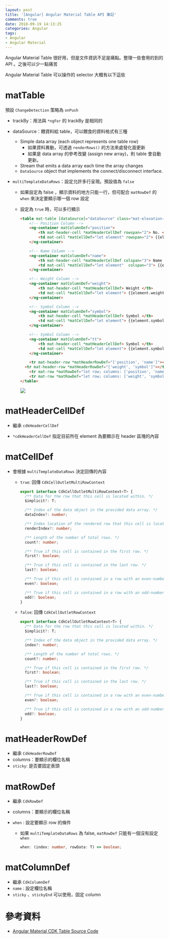 ```yaml
---
layout: post
title: '[Angular] Angular Material Table API 筆記'
comments: true
date: 2018-09-19 14:13:25
categories: Angular
tags: 
- Angular
- Angular Material
---
```


Angular Material Table 很好用，但是文件資訊不足是痛點。整理一些會用的到的 API 。之後可以少一點痛苦

<!-- more -->

Angular Material Table 可以操作的 selector 大概有以下這些

# matTable

預設 `ChangeDetection` 策略為 `onPush`

* trackBy：用法與 `*ngFor` 的 trackBy 是相同的

* dataSource：餵資料給 table，可以餵食的資料格式有三種 

  * Simple data array (each object represents one table row)
    * 如果資料異動，可透過 `renderRows()` 的方法來處發化面更新
    * 如果是 data array 的參考改變 (assign new array)，則 table 會自動更新。
  * Stream that emits a data array each time the array changes
  *  `DataSource` object that implements the connect/disconnect interface.

* `multiTemplateDataRows`：設定允許多行呈現。預設值為 `false`

  * 如果設定為 false ，顯示資料的地方只能一行，但可配合 `matRowDef` 的 `when` 來決定要顯示哪一個 row 設定

  * 設定為 `true` 時，可以多行顯示

    ```html
    <table mat-table [dataSource]="dataSource" class="mat-elevation-z8" multiTemplateDataRows="true">
    	<!-- Position Column -->
    	<ng-container matColumnDef="position">
    		<th mat-header-cell *matHeaderCellDef rowspan="2"> No. </th>
    		<td mat-cell *matCellDef="let element" rowspan="2"> {{element.position}} </td>
    	</ng-container>
    
    	<!-- Name Column -->
    	<ng-container matColumnDef="name">
    		<th mat-header-cell *matHeaderCellDef colspan="3"> Name </th>
    		<td mat-cell *matCellDef="let element"  colspan="3"> {{element.name}} </td>
    	</ng-container>
    
    	<!-- Weight Column -->
    	<ng-container matColumnDef="weight">
    		<th mat-header-cell *matHeaderCellDef> Weight </th>
    		<td mat-cell *matCellDef="let element"> {{element.weight}} </td>
    	</ng-container>
    
    	<!-- Symbol Column -->
    	<ng-container matColumnDef="symbol">
    		<th mat-header-cell *matHeaderCellDef> Symbol </th>
    		<td mat-cell *matCellDef="let element"> {{element.symbol}} </td>
    	</ng-container>
    
    	<!-- Symbol Column -->
    	<ng-container matColumnDef="tt">
    		<th mat-header-cell *matHeaderCellDef> Symbol </th>
    		<td mat-cell *matCellDef="let element"> {{element.symbol}} </td>
    	</ng-container>
    
    	<tr mat-header-row *matHeaderRowDef="['position', 'name']"></tr>
      <tr mat-header-row *matHeaderRowDef="['weight', 'symbol']"></tr>
    	<tr mat-row *matRowDef="let row; columns: ['position', 'name'];"></tr>
    	<tr mat-row *matRowDef="let row; columns: ['weight', 'symbol']"></tr>
    </table>
    ```

    ![](https://i.imgur.com/B5QPZyE.png)


# matHeaderCellDef

* 繼承 `cdkHeaderCellDef`

* `*cdkHeaderCellDef` 指定目前所在 element 為要顯示在  header 區塊的內容

# matCellDef

* 會根據 `multiTemplateDataRows` 決定回傳的內容

  * `true`: 回傳 `CdkCellOutletMultiRowContext`

    ```typescript
    export interface CdkCellOutletMultiRowContext<T> {
      /** Data for the row that this cell is located within. */
      $implicit?: T;
    
      /** Index of the data object in the provided data array. */
      dataIndex?: number;
    
      /** Index location of the rendered row that this cell is located within. */
      renderIndex?: number;
    
      /** Length of the number of total rows. */
      count?: number;
    
      /** True if this cell is contained in the first row. */
      first?: boolean;
    
      /** True if this cell is contained in the last row. */
      last?: boolean;
    
      /** True if this cell is contained in a row with an even-numbered index. */
      even?: boolean;
    
      /** True if this cell is contained in a row with an odd-numbered index. */
      odd?: boolean;
    }
    ```

  * `false`:  回傳 `CdkCellOutletRowContext`

    ```typescript
    export interface CdkCellOutletRowContext<T> {
      /** Data for the row that this cell is located within. */
      $implicit?: T;
    
      /** Index of the data object in the provided data array. */
      index?: number;
    
      /** Length of the number of total rows. */
      count?: number;
    
      /** True if this cell is contained in the first row. */
      first?: boolean;
    
      /** True if this cell is contained in the last row. */
      last?: boolean;
    
      /** True if this cell is contained in a row with an even-numbered index. */
      even?: boolean;
    
      /** True if this cell is contained in a row with an odd-numbered index. */
      odd?: boolean;
    }
    ```


# matHeaderRowDef

* 繼承 `CdkHeaderRowDef`
* columns：要顯示的欄位名稱
* `sticky`:  是否要固定表頭

# matRowDef

- 繼承 `CdkRowDef`

- columns：要顯示的欄位名稱

- `when` : 設定要顯示 row 的條件

  - 如果 `multiTemplateDataRows` 為 false, `matRowDef` 只能有一個沒有設定 `when`

    ```typescript
    when: (index: number, rowData: T) => boolean;
    ```


# matColumnDef

* 繼承 `CdkColumnDef`
* `name` : 設定欄位名稱
*  `sticky` 、`stickyEnd` 可以使用，固定 column



# 參考資料

* [Angular Material CDK Table Source Code](https://github.com/angular/material2/tree/master/src/cdk/table)